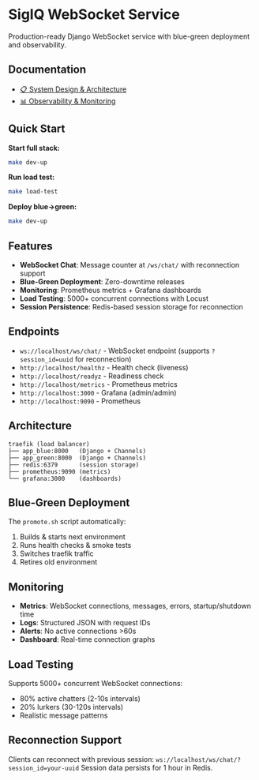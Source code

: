 # SigIQ WebSocket Service

Production-ready Django WebSocket service with blue-green deployment and observability.

## Documentation

- [📋 System Design & Architecture](docs/DESIGN.md)
- [📊 Observability & Monitoring](docs/OBSERVABILITY.md)

## Quick Start

**Start full stack:**
```bash
make dev-up
```

**Run load test:**
```bash
make load-test
```

**Deploy blue→green:**
```bash
make dev-up
```

## Features

- **WebSocket Chat**: Message counter at `/ws/chat/` with reconnection support
- **Blue-Green Deployment**: Zero-downtime releases
- **Monitoring**: Prometheus metrics + Grafana dashboards
- **Load Testing**: 5000+ concurrent connections with Locust
- **Session Persistence**: Redis-based session storage for reconnection

## Endpoints

- `ws://localhost/ws/chat/` - WebSocket endpoint (supports `?session_id=uuid` for reconnection)
- `http://localhost/healthz` - Health check (liveness)
- `http://localhost/readyz` - Readiness check
- `http://localhost/metrics` - Prometheus metrics
- `http://localhost:3000` - Grafana (admin/admin)
- `http://localhost:9090` - Prometheus

## Architecture

```
traefik (load balancer)
├── app_blue:8000   (Django + Channels)
├── app_green:8000  (Django + Channels)
├── redis:6379      (session storage)
├── prometheus:9090 (metrics)
└── grafana:3000    (dashboards)
```

## Blue-Green Deployment

The `promote.sh` script automatically:
1. Builds & starts next environment
2. Runs health checks & smoke tests  
3. Switches traefik traffic
4. Retires old environment

## Monitoring

- **Metrics**: WebSocket connections, messages, errors, startup/shutdown time
- **Logs**: Structured JSON with request IDs
- **Alerts**: No active connections >60s
- **Dashboard**: Real-time connection graphs

## Load Testing

Supports 5000+ concurrent WebSocket connections:
- 80% active chatters (2-10s intervals)
- 20% lurkers (30-120s intervals)
- Realistic message patterns

## Reconnection Support

Clients can reconnect with previous session: `ws://localhost/ws/chat/?session_id=your-uuid`
Session data persists for 1 hour in Redis.